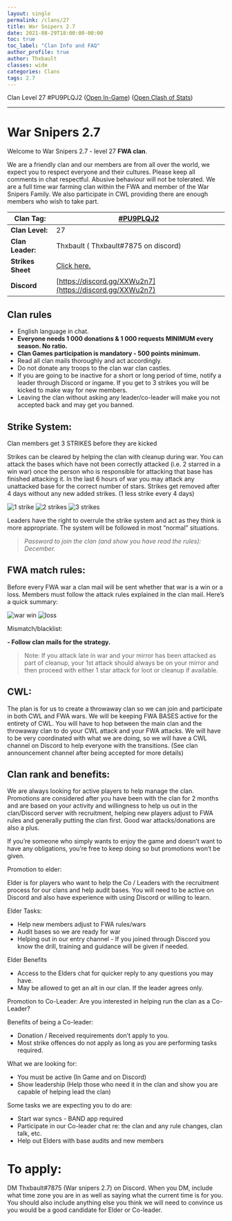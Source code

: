 ```yaml
---
layout: single
permalink: /clans/27
title: War Snipers 2.7
date: 2021-08-29T18:00:00-00:00
toc: true
toc_label: "Clan Info and FAQ"
author_profile: true
author: Thxbault
classes: wide
categories: Clans
tags: 2.7
---
```


Clan Level 27 #PU9PLQJ2
([Open In-Game](https://link.clashofclans.com/en?action=OpenClanProfile&tag=PU9PLQJ2)) ([Open Clash of Stats](https://www.clashofstats.com/clans/war-snipers-2.7-PU9PLQJ2/members/))

***



# War Snipers 2.7
Welcome to War Snipers 2.7 - level 27 **FWA clan**.

We are a friendly clan and our members are from all over the world, we expect you to respect everyone and their cultures. Please keep all comments in chat respectful. Abusive behaviour will not be tolerated.
We are a full time war farming clan within the FWA and member of the War Snipers Family.
We also participate in CWL providing there are enough members who wish to take part.

 
 
| **Clan Tag:** | [#PU9PLQJ2](https://link.clashofclans.com/?action=OpenClanProfile&tag=%23PU9PLQJ2) |
|--|--|
| **Clan Level:** | 27 |
|**Clan Leader:** | Thxbault ( Thxbault#7875 on discord) |
|**Strikes Sheet** | [Click here.](https://docs.google.com/spreadsheets/d/e/2PACX-1vSIsiL2hsOsM0O9RbDZBpo8qEaiPSvRzuqoPdpz2VHmLzZ5YOaroQ9ka9ZAyNQaMGoKuZ798s-o88FY/pubhtml) |
|**Discord** |   [https://discord.gg/XXWu2n7](https://discord.gg/XXWu2n7) |

## Clan rules
-   English language in chat.
-   **Everyone needs 1 000 donations & 1 000 requests MINIMUM every season. No ratio.**
-   **Clan Games participation is mandatory - 500 points minimum.**
-   Read all clan mails thoroughly and act accordingly.
-   Do not donate any troops to the clan war clan castles.
-   If you are going to be inactive for a short or long period of time, notify a leader through Discord or ingame. If you get to 3 strikes you will be kicked to make way for new members.
-   Leaving the clan without asking any leader/co-leader will make you not accepted back and may get you banned.

## Strike System:

Clan members get 3 STRIKES before they are kicked

Strikes can be cleared by helping the clan with cleanup during war. You can attack the bases which have not been correctly attacked (i.e. 2 starred in a win war) once the person who is responsible for attacking that base has finished attacking it.
In the last 6 hours of war you may attack any unattacked base for the correct number of stars.
Strikes get removed after 4 days without any new added strikes. (1 less strike every 4 days)

 ![1 strike](https://cdn.discordapp.com/attachments/341180249767280641/881960365620080703/unknown.png)
![2 strikes](https://cdn.discordapp.com/attachments/341180249767280641/881960550316249148/unknown.png)
![3 strikes](https://cdn.discordapp.com/attachments/341180249767280641/881960692817727488/unknown.png)
    
    
Leaders have the right to overrule the strike system and act as they think is more appropriate. The system will be followed in most “normal” situations.

> *Password to join the clan (and show you have read the rules): December.*

  
  

## FWA match rules:

Before every FWA war a clan mail will be sent whether that war is a win or a loss. Members must follow the attack rules explained in the clan mail. Here’s a quick summary:

![war win](https://cdn.discordapp.com/attachments/341180249767280641/881961203843362856/unknown.png)
![loss](https://cdn.discordapp.com/attachments/341180249767280641/881961338774118420/unknown.png)

Mismatch/blacklist:

**-   Follow clan mails for the strategy.**

> Note: If you attack late in war and your mirror has been attacked as part of cleanup, your 1st attack should always be on your mirror and then proceed with either 1 star attack for loot or cleanup if available.

## CWL:

The plan is for us to create a throwaway clan so we can join and participate in both CWL and FWA wars.  We will be keeping FWA BASES active for the entirety of CWL. You will have to hop between the main clan and the throwaway clan to do your CWL attack and your FWA attacks. We will have to be very coordinated with what we are doing, so we will have a CWL channel on Discord to help everyone with the transitions. (See clan announcement channel after being accepted for more details)

## Clan rank and benefits:


We are always looking for active players to help manage the clan.
Promotions are considered after you have been with the clan for 2 months and are based on your activity and willingness to help us out in the clan/Discord server with recruitment, helping new players adjust to FWA rules and generally putting the clan first. Good war attacks/donations are also a plus.

If you’re someone who simply wants to enjoy the game and doesn’t want to have any obligations, you’re free to keep doing so but promotions won’t be given.

Promotion to elder:

Elder is for players who want to help the Co / Leaders with the recruitment process for our clans and help audit bases. You will need to be active on Discord and also have experience with using Discord or willing to learn.

Elder Tasks:

-   Help new members adjust to FWA rules/wars
-   Audit bases so we are ready for war
-   Helping out in our entry channel - If you joined through Discord you know the drill, training and guidance will be given if needed.


Elder Benefits

-   Access to the Elders chat for quicker reply to any questions you may have.
-   May be allowed to get an alt in our clan. If the leader agrees only.
   
Promotion to Co-Leader:
Are you interested in helping run the clan as a Co-Leader?

 
Benefits of being a Co-leader:

-   Donation / Received requirements don’t apply to you.
-   Most strike offences do not apply as long as you are performing tasks required.

What we are looking for:

-   You must be active (In Game and on Discord)
-   Show leadership (Help those who need it in the clan and show you are capable of helping lead the clan)


Some tasks we are expecting you to do are:

-   Start war syncs - BAND app required
-   Participate in our Co-leader chat re: the clan and any rule changes, clan talk, etc.
-   Help out Elders with base audits and new members

# To apply:
DM Thxbault#7875 (War snipers 2.7) on Discord. When you DM, include what time zone you are in as well as saying what the current time is for you. You should also include anything else you think we will need to convince us you would be a good candidate for Elder or Co-leader.




